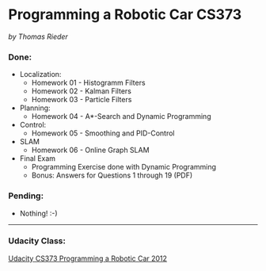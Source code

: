 # Programming a Robotic Car CS373
_by Thomas Rieder_

### Done:
 * Localization:
 	* Homework 01 - Histogramm Filters
 	* Homework 02 - Kalman Filters
 	* Homework 03 - Particle Filters
 * Planning:
    * Homework 04 - A*-Search and Dynamic Programming
 * Control:
    * Homework 05 - Smoothing and PID-Control
 * SLAM
    * Homework 06 - Online Graph SLAM
 * Final Exam
    * Programming Exercise done with Dynamic Programming
	* Bonus: Answers for Questions 1 through 19 (PDF)

### Pending:
 * Nothing! :-)
  
* * *
### Udacity Class:  
[Udacity CS373 Programming a Robotic Car 2012](http://www.udacity.com/overview/Course/cs373/CourseRev/feb2012 "Udacity Class")